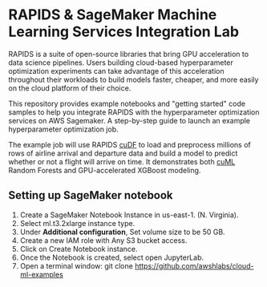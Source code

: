 # <div align="left"> RAPIDS & SageMaker Machine Learning Services Integration Lab</div>

RAPIDS is a suite of open-source libraries that bring GPU acceleration
to data science pipelines. Users building cloud-based hyperparameter
optimization experiments can take advantage of this acceleration
throughout their workloads to build models faster, cheaper, and more
easily on the cloud platform of their choice.

This repository provides example notebooks and "getting started" code
samples to help you integrate RAPIDS with the hyperparameter
optimization services on AWS Sagemaker.  A step-by-step guide to
launch an example hyperparameter optimization job.

The example job will use RAPIDS
[cuDF](https://github.com/rapidsai/cudf) to load and preprocess 
millions of rows of airline arrival and departure data and build a model
to predict whether or not a flight will arrive on time. It
demonstrates both [cuML](https://github.com/rapidsai/cuml) Random
Forests and GPU-accelerated XGBoost modeling.

## Setting up SageMaker notebook

1. Create a SageMaker Notebook Instance in us-east-1. (N. Virginia).
1. Select ml.t3.2xlarge instance type.
1. Under **Additional configuration**, Set volume size to be 50 GB.
1. Create a new IAM role with Any S3 bucket access. 
1. Click on Create Notebook instance. 
1. Once the Notebook is created, select open JupyterLab.
1. Open a terminal window:  git clone https://github.com/awshlabs/cloud-ml-examples

 
